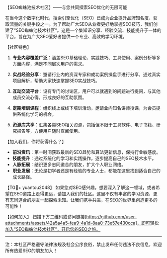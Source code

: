 【SEO蜘蛛池技术社区】——与您共同探索SEO优化的无限可能

在当今这个数字化时代，搜索引擎优化（SEO）已成为企业提升品牌知名度、获取流量的关键手段之一。为了帮助广大SEO从业者更好地掌握SEO技巧，我们创建了“SEO蜘蛛池技术社区”。这是一个集知识分享、经验交流、技能提升于一体的平台，旨在为广大SEO爱好者提供一个专业、高效的学习环境。

【社区特色】

1. **专业内容覆盖广泛**：涵盖SEO基础理论、实践技巧、工具使用、案例分析等多方面内容，满足不同层次用户的需求。
   
2. **实战经验分享**：邀请行业内的资深专家和成功案例操盘手进行分享，通过真实项目解析，帮助大家快速掌握SEO实战技巧。
   
3. **互动交流平台**：设有专门的讨论区，用户可以就遇到的问题进行提问，与其他成员交流心得，形成良好的互助氛围。
   
4. **定期培训课程**：组织线上或线下培训活动，邀请业内知名讲师授课，为会员提供系统化学习的机会。
   
5. **资源库共享**：汇集各类SEO相关资源，包括但不限于工具软件、电子书籍、研究报告等，方便用户随时查阅使用。

【加入我们，你将获得什么？】

- **前沿资讯**：第一时间获取最新的SEO趋势和算法更新信息，保持行业敏感度。
- **技能提升**：通过系统化的学习和实践操作，逐步提高自己的SEO技术水平。
- **人脉拓展**：结识更多志同道合的朋友，扩大个人职业网络。
- **职业发展**：无论是初学者还是有经验的专业人士，都能在这里找到适合自己的成长路径。

【TG💪+ yuantou2048】
如果您对SEO感兴趣，想要深入了解这一领域，或者希望在SEO道路上走得更远，请加入我们的社区。这里不仅有丰富的学习资源，更有志同道合的朋友一起探索未知。让我们携手共进，在SEO的世界里创造更多的可能性！

【如何加入】
扫描下方二维码或访问链接[https://github.com/user-attachments/assets/42a5a4a5-fea9-4a1d-8aa0-73e57e430cca]，即可轻松加入“SEO蜘蛛池技术社区”，开启您的SEO之旅。

---

注：本社区严格遵守法律法规及社会公序良俗，禁止发布任何违法不良信息，欢迎所有热爱SEO的朋友加入！